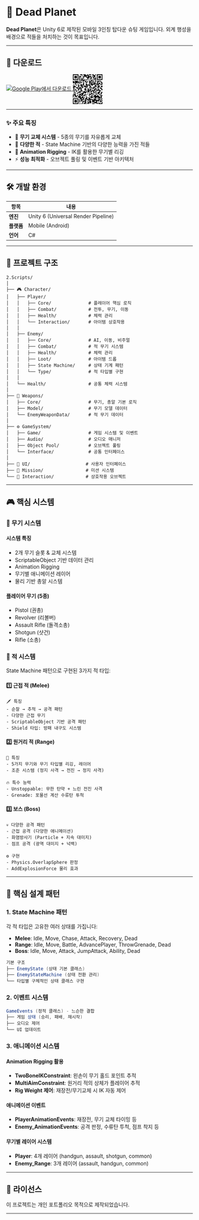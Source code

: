 # 🌌 Dead Planet

**Dead Planet**은 Unity 6로 제작된 모바일 3인칭 탑다운 슈팅 게임입니다. 외계 행성을 배경으로 적들을 처치하는 것이 목표입니다.

---

## 📱 다운로드
<a href="https://play.google.com/store/apps/details?id=com.in.deadplanet">
  <img src="https://play.google.com/intl/en_us/badges/static/images/badges/ko_badge_web_generic.png" alt="Google Play에서 다운로드" height="80"/>
</a>
<a href="https://play.google.com/store/apps/details?id=com.in.deadplanet">
  <img src="./images/qr-code.png" alt="QR Code" height="80" style="vertical-align: middle; border: 0;"/>
</a>

---

### ✨ 주요 특징

- 🎯 **무기 교체 시스템** - 5종의 무기를 자유롭게 교체
- 🤖 **다양한 적** - State Machine 기반의 다양한 능력을 가진 적들
- 🎨 **Animation Rigging** - IK를 활용한 무기별 리깅
- ⚡ **성능 최적화** - 오브젝트 풀링 및 이벤트 기반 아키텍처

---

## 🛠️ 개발 환경

| 항목      | 내용                                  |
| ------- | ----------------------------------- |
| **엔진**  | Unity 6 (Universal Render Pipeline) |
| **플랫폼** | Mobile (Android)                    |
| **언어**  | C#                                  |


---

## 📁 프로젝트 구조

```
2.Scripts/
│
├── 🎮 Character/
│   ├── Player/
│   │   ├── Core/              # 플레이어 핵심 로직
│   │   ├── Combat/            # 전투, 무기, 이동
│   │   ├── Health/            # 체력 관리
│   │   └── Interaction/       # 아이템 상호작용
│   │
│   ├── Enemy/
│   │   ├── Core/              # AI, 이동, 비주얼
│   │   ├── Combat/            # 적 무기 시스템
│   │   ├── Health/            # 체력 관리
│   │   ├── Loot/              # 아이템 드롭
│   │   ├── State Machine/     # 상태 기계 패턴
│   │   └── Type/              # 적 타입별 구현
│   │
│   └── Health/                # 공통 체력 시스템
│
├── 🔫 Weapons/
│   ├── Core/                  # 무기, 총알 기본 로직
│   ├── Model/                 # 무기 모델 데이터
│   └── EnemyWeaponData/       # 적 무기 데이터
│
├── ⚙️ GameSystem/
│   ├── Game/                  # 게임 시스템 및 이벤트
│   ├── Audio/                 # 오디오 매니저
│   ├── Object Pool/           # 오브젝트 풀링
│   └── Interface/             # 공통 인터페이스
│
├── 🎨 UI/                     # 사용자 인터페이스
├── 🎯 Mission/                # 미션 시스템
└── 🔗 Interaction/            # 상호작용 오브젝트
```

---

## 🎮 핵심 시스템

### 🔫 무기 시스템


#### 시스템 특징

- 2개 무기 슬롯 & 교체 시스템
- ScriptableObject 기반 데이터 관리
- Animation Rigging
- 무기별 애니메이션 레이어
- 물리 기반 총알 시스템
  
#### 플레이어 무기 (5종)

- Pistol (권총)
- Revolver (리볼버)
- Assault Rifle (돌격소총)
- Shotgun (샷건)
- Rifle (소총)

### 🤖 적 시스템

State Machine 패턴으로 구현된 3가지 적 타입:

#### 1️⃣ 근접 적 (Melee)

```
🗡️ 특징
- 순찰 → 추적 → 공격 패턴
- 다양한 근접 무기
- ScriptableObject 기반 공격 패턴
- Shield 타입: 방패 내구도 시스템
```

#### 2️⃣ 원거리 적 (Range)

```
🎯 특징
- 5가지 무기와 무기 타입별 리깅, 레이어
- 조준 시스템 (정지 사격 → 전진 → 정지 사격)

🔥 특수 능력
- Unstoppable: 무한 탄약 + 느린 전진 사격
- Grenade: 포물선 계산 수류탄 투척
```

#### 3️⃣ 보스 (Boss)

```
💀 다양한 공격 패턴
- 근접 공격 (다양한 애니메이션)
- 화염방사기 (Particle + 지속 대미지)
- 점프 공격 (광역 대미지 + 넉백)

⚙️ 구현
- Physics.OverlapSphere 판정
- AddExplosionForce 물리 효과
```

---

## 🔧 핵심 설계 패턴

### 1. State Machine 패턴

각 적 타입은 고유한 여러 상태를 가집니다:

- **Melee**: Idle, Move, Chase, Attack, Recovery, Dead
- **Range**: Idle, Move, Battle, AdvancePlayer, ThrowGrenade, Dead  
- **Boss**: Idle, Move, Attack, JumpAttack, Ability, Dead

```csharp
기본 구조
├── EnemyState (상태 기본 클래스)
├── EnemyStateMachine (상태 전환 관리)
└── 타입별 구체적인 상태 클래스 구현
```

### 2. 이벤트 시스템

```csharp
GameEvents (정적 클래스) - 느슨한 결합
├── 게임 상태 (승리, 패배, 재시작)
├── 오디오 제어
└── UI 업데이트
```

### 3. 애니메이션 시스템

#### Animation Rigging 활용

- **TwoBoneIKConstraint**: 왼손이 무기 홀드 포인트 추적
- **MultiAimConstraint**: 원거리 적의 상체가 플레이어 추적
- **Rig Weight 제어**: 재장전/무기교체 시 IK 자동 제어

#### 애니메이션 이벤트

- **PlayerAnimationEvents**: 재장전, 무기 교체 타이밍 등
- **Enemy_AnimationEvents**: 공격 판정, 수류탄 투척, 점프 착지 등

#### 무기별 레이어 시스템

- **Player**: 4개 레이어 (handgun, assault, shotgun, common)
- **Enemy_Range**: 3개 레이어 (assault, handgun, common)

---

## 📝 라이선스

이 프로젝트는 개인 포트폴리오 목적으로 제작되었습니다.

---
